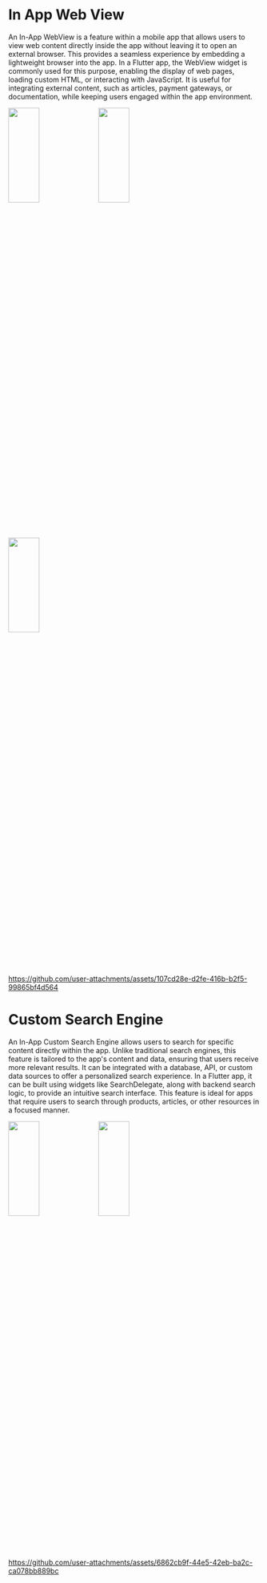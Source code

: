 # In App Web View

An In-App WebView is a feature within a mobile app that allows users to view web content directly inside the app without leaving it to open an external browser. This provides a seamless experience by embedding a lightweight browser into the app. In a Flutter app, the WebView widget is commonly used for this purpose, enabling the display of web pages, loading custom HTML, or interacting with JavaScript. It is useful for integrating external content, such as articles, payment gateways, or documentation, while keeping users engaged within the app environment.

<img src="https://github.com/user-attachments/assets/67e1b838-f97e-4ba6-b331-9e82753e49b7" height=22% width=35%>
<img src="https://github.com/user-attachments/assets/ff4951cb-b368-4be3-b695-704f63dc1e4d" height=22% width=35%>
<img src="https://github.com/user-attachments/assets/446ca7fe-4f4c-4275-b141-96f1a42e269c" height=22% width=35%>


https://github.com/user-attachments/assets/107cd28e-d2fe-416b-b2f5-99865bf4d564


# Custom Search Engine

An In-App Custom Search Engine allows users to search for specific content directly within the app. Unlike traditional search engines, this feature is tailored to the app's content and data, ensuring that users receive more relevant results. It can be integrated with a database, API, or custom data sources to offer a personalized search experience. In a Flutter app, it can be built using widgets like SearchDelegate, along with backend search logic, to provide an intuitive search interface. This feature is ideal for apps that require users to search through products, articles, or other resources in a focused manner.

<img src="https://github.com/user-attachments/assets/76c8b5bb-725e-4854-8a9d-5501333d3b1c" height=22% width=35%>
<img src="https://github.com/user-attachments/assets/7800463d-ddb8-4bf7-82be-dabf7d9d7044" height=22% width=35%>

https://github.com/user-attachments/assets/6862cb9f-44e5-42eb-ba2c-ca078bb889bc

